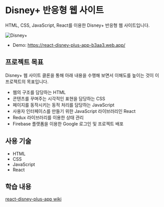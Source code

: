 # Disney+ 반응형 웹 사이트
HTML, CSS, JavaScript, React를 이용한 Disney+ 반응형 웹 사이트입니다.

![Disney+](https://github.com/sehyeongcho/react-disney-plus-app/assets/124948262/5c19259e-7059-4486-8051-eafbbb4204e0)

- Demo: <a href="https://react-disney-plus-app-b3aa3.web.app/" target="_blank">https://react-disney-plus-app-b3aa3.web.app/</a>

## 프로젝트 목표
Disney+ 웹 사이트 클론을 통해 아래 내용을 수행해 보면서 이해도를 높이는 것이 이 프로젝트의 목표입니다.
- 웹의 구조를 담당하는 HTML
- 콘텐츠를 꾸며주는 시각적인 표현을 담당하는 CSS
- 페이지를 동작시키는 동적 처리를 담당하는 JavaScript
- 사용자 인터페이스를 만들기 위한 JavaScript 라이브러리인 React
- Redux 라이브러리를 이용한 상태 관리
- Firebase 플랫폼을 이용한 Google 로그인 및 프로젝트 배포

## 사용 기술
- HTML
- CSS
- JavaScript
- React

## 학습 내용
[react-disney-plus-app wiki](https://github.com/sehyeongcho/react-disney-plus-app/wiki)
